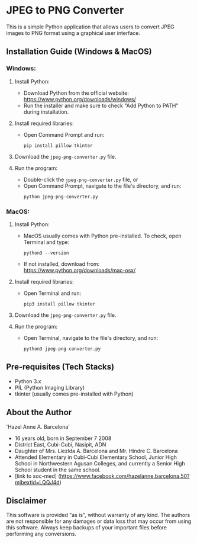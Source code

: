 # JPEG to PNG Converter

This is a simple Python application that allows users to convert JPEG images to PNG format using a graphical user interface.

## Installation Guide (Windows & MacOS)

### Windows:

1. Install Python:
   - Download Python from the official website: https://www.python.org/downloads/windows/
   - Run the installer and make sure to check "Add Python to PATH" during installation.

2. Install required libraries:
   - Open Command Prompt and run:
     ```
     pip install pillow tkinter
     ```

3. Download the `jpeg-png-converter.py` file.

4. Run the program:
   - Double-click the `jpeg-png-converter.py` file, or
   - Open Command Prompt, navigate to the file's directory, and run:
     ```
     python jpeg-png-converter.py
     ```

### MacOS:

1. Install Python:
   - MacOS usually comes with Python pre-installed. To check, open Terminal and type:
     ```
     python3 --version
     ```
   - If not installed, download from: https://www.python.org/downloads/mac-osx/

2. Install required libraries:
   - Open Terminal and run:
     ```
     pip3 install pillow tkinter
     ```

3. Download the `jpeg-png-converter.py` file.

4. Run the program:
   - Open Terminal, navigate to the file's directory, and run:
     ```
     python3 jpeg-png-converter.py
     ```

## Pre-requisites (Tech Stacks)

- Python 3.x
- PIL (Python Imaging Library)
- tkinter (usually comes pre-installed with Python)

## About the Author

'Hazel Anne A. Barcelona'
- 16 years old, born in September 7 2008
- District East, Cubi-Cubi, Nasipit, ADN
- Daughter of Mrs. Liezlda A. Barcelona and Mr. Hindre C. Barcelona
- Attended Elementary in Cubi-Cubi Elementary School, Junior High School in Northwestern Agusan Colleges, and currently a Senior High School student in the same school.
- [link to soc-med] (https://www.facebook.com/hazelanne.barcelona.50?mibextid=LQQJ4d)

## Disclaimer

This software is provided "as is", without warranty of any kind. The authors are not responsible for any damages or data loss that may occur from using this software. Always keep backups of your important files before performing any conversions.
